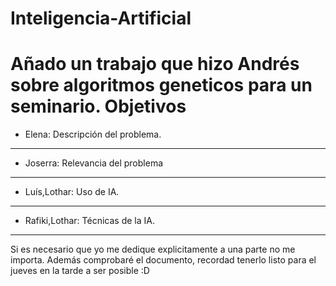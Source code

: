 # Inteligencia-Artificial
Añado un trabajo que hizo Andrés sobre algoritmos geneticos para un seminario.
Objetivos
=========
* Elena: Descripción del problema.
--------
* Joserra: Relevancia del problema
----------
* Luís,Lothar: Uso de IA.
--------------
* Rafiki,Lothar: Técnicas de la IA.
----------------

Si es necesario que yo me dedique explicitamente a una parte no me importa. Además comprobaré el documento, recordad tenerlo listo para el jueves en la tarde a ser posible :D
